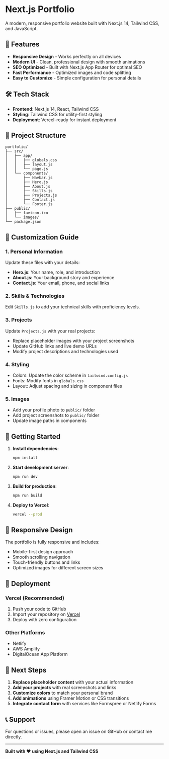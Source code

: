# Next.js Portfolio

A modern, responsive portfolio website built with Next.js 14, Tailwind CSS, and JavaScript.

## 🚀 Features

- **Responsive Design** - Works perfectly on all devices
- **Modern UI** - Clean, professional design with smooth animations
- **SEO Optimized** - Built with Next.js App Router for optimal SEO
- **Fast Performance** - Optimized images and code splitting
- **Easy to Customize** - Simple configuration for personal details

## 🛠️ Tech Stack

- **Frontend**: Next.js 14, React, Tailwind CSS
- **Styling**: Tailwind CSS for utility-first styling
- **Deployment**: Vercel-ready for instant deployment

## 📁 Project Structure

```
portfolio/
├── src/
│   ├── app/
│   │   ├── globals.css
│   │   ├── layout.js
│   │   └── page.js
│   └── components/
│       ├── Navbar.js
│       ├── Hero.js
│       ├── About.js
│       ├── Skills.js
│       ├── Projects.js
│       ├── Contact.js
│       └── Footer.js
├── public/
│   ├── favicon.ico
│   └── images/
└── package.json
```

## 🎨 Customization Guide

### 1. Personal Information
Update these files with your details:

- **Hero.js**: Your name, role, and introduction
- **About.js**: Your background story and experience
- **Contact.js**: Your email, phone, and social links

### 2. Skills & Technologies
Edit `Skills.js` to add your technical skills with proficiency levels.

### 3. Projects
Update `Projects.js` with your real projects:
- Replace placeholder images with your project screenshots
- Update GitHub links and live demo URLs
- Modify project descriptions and technologies used

### 4. Styling
- Colors: Update the color scheme in `tailwind.config.js`
- Fonts: Modify fonts in `globals.css`
- Layout: Adjust spacing and sizing in component files

### 5. Images
- Add your profile photo to `public/` folder
- Add project screenshots to `public/` folder
- Update image paths in components

## 🚀 Getting Started

1. **Install dependencies**:
   ```bash
   npm install
   ```

2. **Start development server**:
   ```bash
   npm run dev
   ```

3. **Build for production**:
   ```bash
   npm run build
   ```

4. **Deploy to Vercel**:
   ```bash
   vercel --prod
   ```

## 📱 Responsive Design

The portfolio is fully responsive and includes:
- Mobile-first design approach
- Smooth scrolling navigation
- Touch-friendly buttons and links
- Optimized images for different screen sizes

## 🔗 Deployment

### Vercel (Recommended)
1. Push your code to GitHub
2. Import your repository on [Vercel](https://vercel.com)
3. Deploy with zero configuration

### Other Platforms
- Netlify
- AWS Amplify
- DigitalOcean App Platform

## 🎯 Next Steps

1. **Replace placeholder content** with your actual information
2. **Add your projects** with real screenshots and links
3. **Customize colors** to match your personal brand
4. **Add animations** using Framer Motion or CSS transitions
5. **Integrate contact form** with services like Formspree or Netlify Forms

## 📞 Support

For questions or issues, please open an issue on GitHub or contact me directly.

---

**Built with ❤️ using Next.js and Tailwind CSS**
